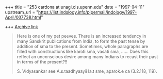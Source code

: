 +++
title = "253 cardona at unagi.cis.upenn.edu"
date = "1997-04-11"
upstream_url = "https://list.indology.info/pipermail/indology/1997-April/007738.html"

+++
[Archive link](https://list.indology.info/pipermail/indology/1997-April/007738.html)

>Here is one of my pet peeves. There is an increased tendency in many
>Sanskrit publications from India, to form the past tense by addition of
>sma to the present. Sometimes, whole paragraphs are filled with
>constructions like karoti sma, vasati sma, ...... Does this reflect an
>unconscious desire among many Indians to recast their past in terms of the
>present?!!
>
>S. Vidyasankar
see A.s.taadhyaayii la.t sme, aparok.e ca (3.2.118, 119).






